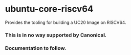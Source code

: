 # ubuntu-core-riscv64
Provides the tooling for building a UC20 Image on RISCV64.

### This is in no way supported by Canonical.


### Documentation to follow.
